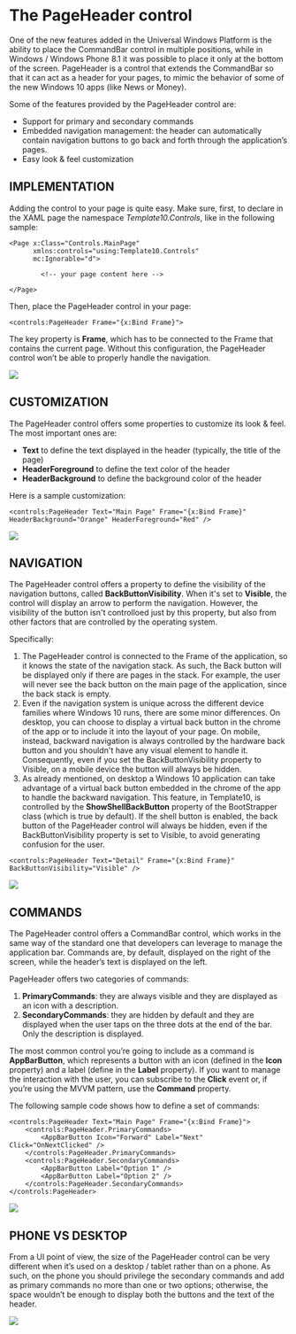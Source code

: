 # The PageHeader control #
One of the new features added in the Universal Windows Platform is the ability to place the CommandBar control in multiple positions, while in Windows / Windows Phone 8.1 it was possible to place it only at the bottom of the screen.
PageHeader is a control that extends the CommandBar so that it can act as a header for your pages, to mimic the behavior of some of the new Windows 10 apps (like News or Money).

Some of the features provided by the PageHeader control are:

- Support for primary and secondary commands
- Embedded navigation management: the header can automatically contain navigation buttons to go back and forth through the application’s pages.
- Easy look & feel customization

## IMPLEMENTATION ##
Adding the control to your page is quite easy. Make sure, first, to declare in the XAML page the namespace *Template10.Controls*, like in the following sample:

```XAML
<Page x:Class="Controls.MainPage"
      xmlns:controls="using:Template10.Controls"
      mc:Ignorable="d">

  		<!-- your page content here -->

</Page>
```

Then, place the PageHeader control in your page:

```XAML
<controls:PageHeader Frame="{x:Bind Frame}">
```

The key property is **Frame**, which has to be connected to the Frame that contains the current page. Without this configuration, the PageHeader control won’t be able to properly handle the navigation.

![](http://i.imgur.com/BFG3pSB.png)

## CUSTOMIZATION ##
The PageHeader control offers some properties to customize its look & feel. The most important ones are:
- **Text** to define the text displayed in the header (typically, the title of the page)
- **HeaderForeground** to define the text color of the header
- **HeaderBackground** to define the background color of the header

Here is a sample customization:

```XAML
<controls:PageHeader Text="Main Page" Frame="{x:Bind Frame}" HeaderBackground="Orange" HeaderForeground="Red" />
```
![](http://i.imgur.com/xvwCFXf.png)

## NAVIGATION ##
The PageHeader control offers a property to define the visibility of the navigation buttons, called **BackButtonVisibility**. When it's set to **Visible**, the control will display an arrow to perform the navigation. However, the visibility of the button isn't controlloed just by this property, but also from other factors that are controlled by the operating system.

Specifically:

1. The PageHeader control is connected to the Frame of the application, so it knows the state of the navigation stack. As such, the Back button will be displayed only if there are pages in the stack. For example, the user will never see the back button on the main page of the application, since the back stack is empty.
2. Even if the navigation system is unique across the different device families where Windows 10 runs, there are some minor differences. On desktop, you can choose to display a virtual back button in the chrome of the app or to include it into the layout of your page. On mobile, instead, backward navigation is always controlled by the hardware back button and you shouldn't have any visual element to handle it. Consequently, even if you set the BackButtonVisibility property to Visible, on a mobile device the button will always be hidden.
3. As already mentioned, on desktop a Windows 10 application can take advantage of a virtual back button embedded in the chrome of the app to handle the backward navigation. This feature, in Template10, is controlled by the **ShowShellBackButton** property of the BootStrapper class (which is true by default). If the shell button is enabled, the back button of the PageHeader control will always be hidden, even if the BackButtonVisibility property is set to Visible, to avoid generating confusion for the user. 


```XAML
<controls:PageHeader Text="Detail" Frame="{x:Bind Frame}" BackButtonVisibility="Visible" />
```
![](http://i.imgur.com/rKLWSCm.png)

## COMMANDS ##
The PageHeader control offers a CommandBar control, which works in the same way of the standard one that developers can leverage to manage the application bar. Commands are, by default, displayed on the right of the screen, while the header’s text is displayed on the left.

PageHeader offers two categories of commands:

1. **PrimaryCommands**: they are always visible and they are displayed as an icon with a description.
2. **SecondaryCommands**: they are hidden by default and they are displayed when the user taps on the three dots at the end of the bar. Only the description is displayed.
 
The most common control you’re going to include as a command is **AppBarButton**, which represents a button with an icon (defined in the **Icon** property) and a label (define in the **Label** property). If you want to manage the interaction with the user, you can subscribe to the **Click** event or, if you’re using the MVVM pattern, use the **Command** property.

The following sample code shows how to define a set of commands:

```XAML
<controls:PageHeader Text="Main Page" Frame="{x:Bind Frame}">
    <controls:PageHeader.PrimaryCommands>
        <AppBarButton Icon="Forward" Label="Next" Click="OnNextClicked" />
    </controls:PageHeader.PrimaryCommands>
    <controls:PageHeader.SecondaryCommands>
        <AppBarButton Label="Option 1" />
        <AppBarButton Label="Option 2" />
    </controls:PageHeader.SecondaryCommands>
</controls:PageHeader>
```

![](http://i.imgur.com/NYQTfCg.png)

## PHONE VS DESKTOP ##

From a UI point of view, the size of the PageHeader control can be very different when it’s used on a desktop / tablet rather than on a phone. As such, on the phone you should privilege the secondary commands and add as primary commands no more than one or two options; otherwise, the space wouldn’t be enough to display both the buttons and the text of the header.

![](http://i.imgur.com/3KUiKFs.png)